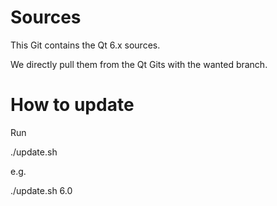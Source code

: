 # Sources

This Git contains the Qt 6.x sources.

We directly pull them from the Qt Gits with the wanted branch.

# How to update

Run

./update.sh <version>

e.g.

./update.sh 6.0

